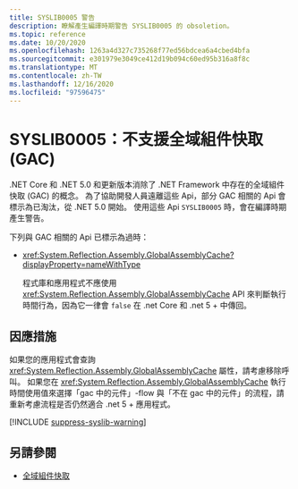 ```yaml
---
title: SYSLIB0005 警告
description: 瞭解產生編譯時期警告 SYSLIB0005 的 obsoletion。
ms.topic: reference
ms.date: 10/20/2020
ms.openlocfilehash: 1263a4d327c735268f77ed56bdcea6a4cbed4bfa
ms.sourcegitcommit: e301979e3049ce412d19b094c60ed95b316a8f8c
ms.translationtype: MT
ms.contentlocale: zh-TW
ms.lasthandoff: 12/16/2020
ms.locfileid: "97596475"
---
```

# <a name="syslib0005-the-global-assembly-cache-gac-is-not-supported"></a>SYSLIB0005：不支援全域組件快取 (GAC) 

.NET Core 和 .NET 5.0 和更新版本消除了 .NET Framework 中存在的全域組件快取 (GAC) 的概念。 為了協助開發人員遠離這些 Api，部分 GAC 相關的 Api 會標示為已淘汰，從 .NET 5.0 開始。 使用這些 Api `SYSLIB0005` 時，會在編譯時期產生警告。

下列與 GAC 相關的 Api 已標示為過時：

- <xref:System.Reflection.Assembly.GlobalAssemblyCache?displayProperty=nameWithType>

  程式庫和應用程式不應使用 <xref:System.Reflection.Assembly.GlobalAssemblyCache> API 來判斷執行時間行為，因為它一律會 `false` 在 .net Core 和 .net 5 + 中傳回。

## <a name="workarounds"></a>因應措施

如果您的應用程式會查詢 <xref:System.Reflection.Assembly.GlobalAssemblyCache> 屬性，請考慮移除呼叫。 如果您在 <xref:System.Reflection.Assembly.GlobalAssemblyCache> 執行時間使用值來選擇「gac 中的元件」-flow 與「不在 gac 中的元件」的流程，請重新考慮流程是否仍然適合 .net 5 + 應用程式。

[!INCLUDE [suppress-syslib-warning](../../../../includes/suppress-syslib-warning.md)]

## <a name="see-also"></a>另請參閱

- [全域組件快取](../../../framework/app-domains/gac.md)
